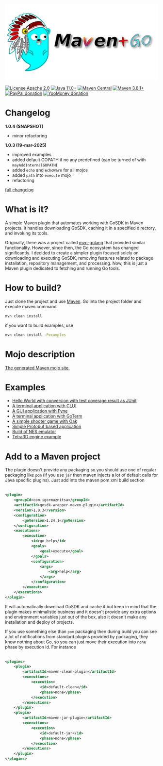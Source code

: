 ![mvn-golang](assets/git_banner.png)

[![License Apache 2.0](https://img.shields.io/badge/license-Apache%20License%202.0-green.svg)](http://www.apache.org/licenses/LICENSE-2.0)
[![Java 11.0+](https://img.shields.io/badge/java-11.0%2b-green.svg)](http://www.oracle.com/technetwork/java/javase/downloads/index.html)
[![Maven Central](https://img.shields.io/maven-central/v/com.igormaznitsa/gosdk-wrapper-maven-plugin)](http://search.maven.org/#artifactdetails|com.igormaznitsa|gosdk-wrapper-maven-plugin|1.0.3|jar)
[![Maven 3.8.1+](https://img.shields.io/badge/maven-3.8.1%2b-green.svg)](https://maven.apache.org/)
[![PayPal donation](https://img.shields.io/badge/donation-PayPal-cyan.svg)](https://www.paypal.com/cgi-bin/webscr?cmd=_s-xclick&hosted_button_id=AHWJHJFBAWGL2)
[![YooMoney donation](https://img.shields.io/badge/donation-Yoo.money-blue.svg)](https://yoomoney.ru/to/41001158080699)

# Changelog

__1.0.4 (SNAPSHOT)__

- minor refactoring

__1.0.3 (19-mar-2025)__

- improved examples
- added default GOPATH if no any predefined (can be turned of with `mayAddInternalGOPATH`)
- added `echo` and `echoWarn` for all mojos
- added `path` into `execute` mojo
- refactoring

[full changelog](https://github.com/raydac/gosdk-wrapper-maven-plugin/blob/master/CHANGELOG.md)

# What is it?

A simple Maven plugin that automates working with GoSDK in Maven projects. It handles downloading GoSDK, caching it in a
specified directory, and invoking its tools.

Originally, there was a project called [mvn-golang](https://github.com/raydac/mvn-golang) that provided similar
functionality. However, since then, the Go ecosystem has changed significantly. I decided to create a simpler plugin
focused solely on downloading and executing GoSDK, removing features related to package installation, repository
management, and processing. Now, this is just a Maven plugin dedicated to fetching and running Go tools.

# How to build?

Just clone the project and use [Maven](https://maven.apache.org).
Go into the project folder and execute maven command

```bash
mvn clean install
```

if you want to build examples, use

```bash
mvn clean install -Pexamples
```

# Mojo description

[The generated Maven mojo site.](https://rawcdn.githack.com/raydac/gosdk-wrapper-maven-plugin/refs/heads/main/mojo-doc-site/index.html)

# Examples

- [Hello World with conversion with test coverage result as JUnit](gosdk-wrapper-maven-plugin-examples/gosdk-wrapper-maven-plugin-example-hello-world)
- [A terminal application with CLUI](gosdk-wrapper-maven-plugin-examples/gosdk-wrapper-maven-plugin-example-clui)
- [A GUI application with Fyne](gosdk-wrapper-maven-plugin-examples/gosdk-wrapper-maven-plugin-example-fyne)
- [A terminal application with GoTerm](gosdk-wrapper-maven-plugin-examples/gosdk-wrapper-maven-plugin-example-goterm)
- [A simple shooter game with Oak](gosdk-wrapper-maven-plugin-examples/gosdk-wrapper-maven-plugin-example-oak-shooter)
- [Simple Protobuf based application](gosdk-wrapper-maven-plugin-examples/gosdk-wrapper-maven-plugin-example-protobuf)
- [Build of NES emulator](gosdk-wrapper-maven-plugin-examples/gosdk-wrapper-maven-plugin-exanple-nes)
- [Tetra3D engine example](gosdk-wrapper-maven-plugin-examples/gosdk-wrapper-maven-plugin-example-tetra3d)

# Add to a Maven project

The plugin doesn't provide any packaging so you should use one of regular packaging like `pom` (if you use `jar` then
maven injects a lot of default calls for Java specific plugins). Just add into the maven
pom.xml build section

```xml

<plugin>
    <groupId>com.igormaznitsa</groupId>
    <artifactId>gosdk-wrapper-maven-plugin</artifactId>
    <version>1.0.3</version>
    <configuration>
        <goVersion>1.24.1</goVersion>
    </configuration>
    <executions>
        <execution>
            <id>go-help</id>
            <goals>
                <goal>execute</goal>
            </goals>
            <configuration>
                <args>
                    <arg>help</arg>
                </args>
            </configuration>
        </execution>
    </executions>
</plugin>
```

It will automatically download GoSDK and cache it but keep in mind that the plugin makes minimalistic business and it
doesn't provide any extra options and environment variables just out of the box, also it doesn't make any installation
and deploy of projects.

If you use something else than `pom` packaging then during build you can see a lot of notifications from standard
plugins provided by packaging, they know nothing about Go,
so you can just move their execution into `none` phase by execution id.
For instance

```xml

<plugins>
    <plugin>
        <artifactId>maven-clean-plugin</artifactId>
        <executions>
            <execution>
                <id>default-clean</id>
                <phase>none</phase>
            </execution>
        </executions>
    </plugin>
    <plugin>
        <artifactId>maven-jar-plugin</artifactId>
        <executions>
            <execution>
                <id>default-jar</id>
                <phase>none</phase>
            </execution>
        </executions>
    </plugin>
</plugins>
```
